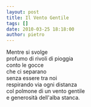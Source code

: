 ```yaml
---
layout: post
title: Il Vento Gentile
tags: []
date: 2010-03-25 18:18:00
author: pietro
---
```

Mentre si svolge<br/>profumo di rivoli di pioggia<br/>conto le gocce<br/>che ci separano<br/>senza essere tra noi<br/>respirando via ogni distanza<br/>col polmone di un vento gentile<br/>e generosità dell'alba stanca.
